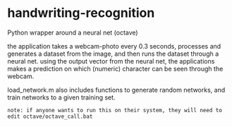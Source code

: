 handwriting-recognition
=======================

Python wrapper around a neural net (octave)

the application takes a webcam-photo every 0.3 seconds, processes and generates a dataset from the image, and then runs the dataset through a neural net.
using the output vector from the neural net, the applications makes a prediction on which (numeric) character can be seen through the webcam.


load_network.m also includes functions to generate random networks, and train networks to a given training set.

    note: if anyone wants to run this on their system, they will need to edit octave/octave_call.bat
